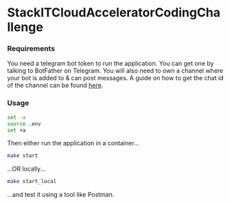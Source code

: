 # StackITCloudAcceleratorCodingChallenge

### Requirements
You need a telegram bot token to run the application.
You can get one by talking to BotFather on Telegram.
You will also need to own a channel where your bot is added to & can post messages.
A guide on how to get the chat id of the channel can be found
[here](https://stackoverflow.com/questions/32423837/telegram-bot-how-to-get-a-group-chat-id).

### Usage
```bash
set -a
source .env
set +a
```
Then either run the application in a container...
```bash
make start
```
...OR locally...
```bash
make start_local
```
...and test it using a tool like Postman.